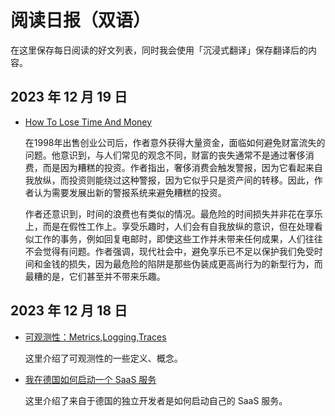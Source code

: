 # 阅读日报（双语）

在这里保存每日阅读的好文列表，同时我会使用「沉浸式翻译」保存翻译后的内容。

## 2023 年 12 月 19 日

- [How To Lose Time And Money](./content/20231219/HowToLoseTimeAndMoney_如何浪费时间和金钱.html)

  在1998年出售创业公司后，作者意外获得大量资金，面临如何避免财富流失的问题。他意识到，与人们常见的观念不同，财富的丧失通常不是通过奢侈消费，而是因为糟糕的投资。作者指出，奢侈消费会触发警报，因为它看起来自我放纵，而投资则能绕过这种警报，因为它似乎只是资产间的转移。因此，作者认为需要发展出新的警报系统来避免糟糕的投资。

  作者还意识到，时间的浪费也有类似的情况。最危险的时间损失并非花在享乐上，而是在假性工作上。享受乐趣时，人们会有自我放纵的意识，但在处理看似工作的事务，例如回复电邮时，即使这些工作并未带来任何成果，人们往往不会觉得有问题。作者强调，现代社会中，避免享乐已不足以保护我们免受时间和金钱的损失，因为最危险的陷阱是那些伪装成更高尚行为的新型行为，而最糟的是，它们甚至并不带来乐趣。


## 2023 年 12 月 18 日
- [可观测性：Metrics,Logging,Traces](./content/20231218/metrics_logging_trace.html)

  这里介绍了可观测性的一些定义、概念。

- [我在德国如何启动一个 SaaS 服务](./content/20231218/boot_start_saas_biz.html)

  这里介绍了来自于德国的独立开发者是如何启动自己的 SaaS 服务。

